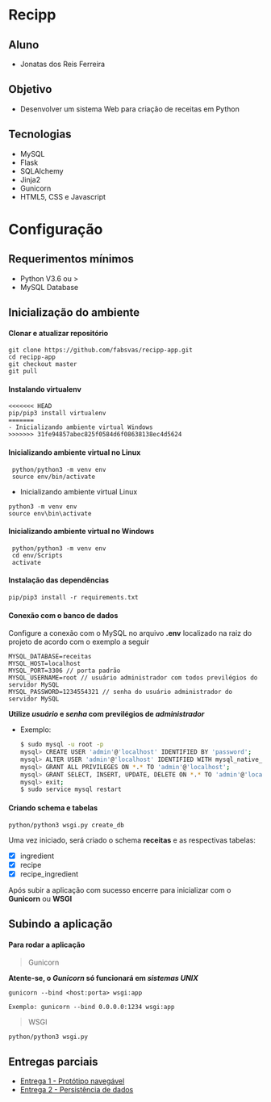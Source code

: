 # Recipp 

## Aluno
- Jonatas dos Reis Ferreira

## Objetivo
- Desenvolver um sistema Web para criação de receitas em Python

## Tecnologias
- MySQL
- Flask
- SQLAlchemy
- Jinja2
- Gunicorn
- HTML5, CSS e Javascript

# Configuração

## Requerimentos mínimos
- Python V3.6 ou >
- MySQL Database

## Inicialização do ambiente

#### Clonar e atualizar repositório
```
git clone https://github.com/fabsvas/recipp-app.git
cd recipp-app
git checkout master
git pull
```

#### Instalando virtualenv
```
<<<<<<< HEAD
pip/pip3 install virtualenv
=======
- Inicializando ambiente virtual Windows
>>>>>>> 31fe94857abec825f0584d6f08638138ec4d5624
```

#### Inicializando ambiente virtual no Linux
```
 python/python3 -m venv env
 source env/bin/activate
```
- Inicializando ambiente virtual Linux
```
python3 -m venv env
source env\bin\activate
```

#### Inicializando ambiente virtual no Windows
```
 python/python3 -m venv env
 cd env/Scripts
 activate
```

#### Instalação das dependências
```
pip/pip3 install -r requirements.txt
```

#### Conexão com o banco de dados

Configure a conexão com o MySQL no arquivo **.env** localizado na raiz do projeto de acordo com o exemplo a seguir
```
MYSQL_DATABASE=receitas
MYSQL_HOST=localhost
MYSQL_PORT=3306 // porta padrão
MYSQL_USERNAME=root // usuário administrador com todos previlégios do servidor MySQL
MYSQL_PASSWORD=1234554321 // senha do usuário administrador do servidor MySQL
```
**Utilize _usuário_ e _senha_ com previlégios de _administrador_**

- Exemplo:
  ```bash
  $ sudo mysql -u root -p
  mysql> CREATE USER 'admin'@'localhost' IDENTIFIED BY 'password';
  mysql> ALTER USER 'admin'@'localhost' IDENTIFIED WITH mysql_native_password BY 'password';
  mysql> GRANT ALL PRIVILEGES ON *.* TO 'admin'@'localhost';
  mysql> GRANT SELECT, INSERT, UPDATE, DELETE ON *.* TO 'admin'@'localhost';
  mysql> exit;
  $ sudo service mysql restart 
  ```


#### Criando schema e tabelas
```
python/python3 wsgi.py create_db
```

Uma vez iniciado, será criado o schema **receitas** e as respectivas tabelas:
- [x] ingredient
- [x] recipe
- [x] recipe_ingredient  

Após subir a aplicação com sucesso encerre para inicializar com o **Gunicorn** ou **WSGI**

## Subindo a aplicação

#### Para rodar a aplicação

> Gunicorn 

**Atente-se, o _Gunicorn_ só funcionará em _sistemas UNIX_**
```
gunicorn --bind <host:porta> wsgi:app

Exemplo: gunicorn --bind 0.0.0.0:1234 wsgi:app
```

> WSGI
```
python/python3 wsgi.py
```

## Entregas parciais

- [Entrega 1 - Protótipo navegável](https://youtu.be/KG1fHToLZtw)
- [Entrega 2 - Persistência de dados](https://youtu.be/4iKZfBt7s8k)
